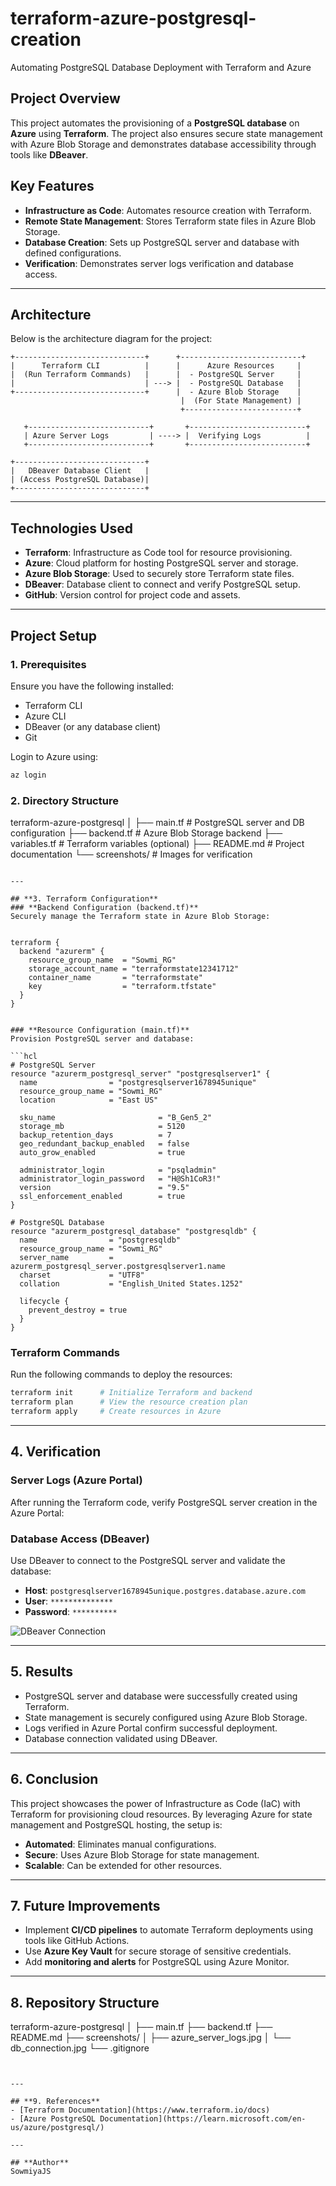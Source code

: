 # terraform-azure-postgresql-creation
Automating PostgreSQL Database Deployment with Terraform and Azure
## **Project Overview**
This project automates the provisioning of a **PostgreSQL database** on **Azure** using **Terraform**. The project also ensures secure state management with Azure Blob Storage and demonstrates database accessibility through tools like **DBeaver**.

## **Key Features**
- **Infrastructure as Code**: Automates resource creation with Terraform.
- **Remote State Management**: Stores Terraform state files in Azure Blob Storage.
- **Database Creation**: Sets up PostgreSQL server and database with defined configurations.
- **Verification**: Demonstrates server logs verification and database access.

---

## **Architecture**
Below is the architecture diagram for the project:

```plaintext
+-----------------------------+      +---------------------------+
|      Terraform CLI          |      |      Azure Resources     |
|  (Run Terraform Commands)   |      |  - PostgreSQL Server     |
|                             | ---> |  - PostgreSQL Database   |
+-----------------------------+      |  - Azure Blob Storage    |
                                      |  (For State Management) |
                                      +-------------------------+

   +---------------------------+       +--------------------------+
   | Azure Server Logs         | ----> |  Verifying Logs          |
   +---------------------------+       +--------------------------+

+-----------------------------+
|   DBeaver Database Client   |
| (Access PostgreSQL Database)|
+-----------------------------+
```

---

## **Technologies Used**
- **Terraform**: Infrastructure as Code tool for resource provisioning.
- **Azure**: Cloud platform for hosting PostgreSQL server and storage.
- **Azure Blob Storage**: Used to securely store Terraform state files.
- **DBeaver**: Database client to connect and verify PostgreSQL setup.
- **GitHub**: Version control for project code and assets.

---

## **Project Setup**

### **1. Prerequisites**
Ensure you have the following installed:
- Terraform CLI
- Azure CLI
- DBeaver (or any database client)
- Git

Login to Azure using:
```bash
az login
```

### **2. Directory Structure**


terraform-azure-postgresql
│
├── main.tf               # PostgreSQL server and DB configuration
├── backend.tf            # Azure Blob Storage backend
├── variables.tf          # Terraform variables (optional)
├── README.md             # Project documentation
└── screenshots/          # Images for verification
```

---

## **3. Terraform Configuration**
### **Backend Configuration (backend.tf)**
Securely manage the Terraform state in Azure Blob Storage:


terraform {
  backend "azurerm" {
    resource_group_name  = "Sowmi_RG"
    storage_account_name = "terraformstate12341712"
    container_name       = "terraformstate"
    key                  = "terraform.tfstate"
  }
}


### **Resource Configuration (main.tf)**
Provision PostgreSQL server and database:

```hcl
# PostgreSQL Server
resource "azurerm_postgresql_server" "postgresqlserver1" {
  name                = "postgresqlserver1678945unique"
  resource_group_name = "Sowmi_RG"
  location            = "East US"

  sku_name                       = "B_Gen5_2"
  storage_mb                     = 5120
  backup_retention_days          = 7
  geo_redundant_backup_enabled   = false
  auto_grow_enabled              = true

  administrator_login            = "psqladmin"
  administrator_login_password   = "H@Sh1CoR3!"
  version                        = "9.5"
  ssl_enforcement_enabled        = true
}

# PostgreSQL Database
resource "azurerm_postgresql_database" "postgresqldb" {
  name                = "postgresqldb"
  resource_group_name = "Sowmi_RG"
  server_name         = azurerm_postgresql_server.postgresqlserver1.name
  charset             = "UTF8"
  collation           = "English_United States.1252"

  lifecycle {
    prevent_destroy = true
  }
}
```

### **Terraform Commands**
Run the following commands to deploy the resources:
```bash
terraform init      # Initialize Terraform and backend
terraform plan      # View the resource creation plan
terraform apply     # Create resources in Azure
```

---

## **4. Verification**

### **Server Logs (Azure Portal)**
After running the Terraform code, verify PostgreSQL server creation in the Azure Portal:

### **Database Access (DBeaver)**
Use DBeaver to connect to the PostgreSQL server and validate the database:

- **Host**: `postgresqlserver1678945unique.postgres.database.azure.com`
- **User**: `**************`
- **Password**: `**********`

![DBeaver Connection](screenshots/db_connection.jpg)

---

## **5. Results**
- PostgreSQL server and database were successfully created using Terraform.
- State management is securely configured using Azure Blob Storage.
- Logs verified in Azure Portal confirm successful deployment.
- Database connection validated using DBeaver.

---

## **6. Conclusion**
This project showcases the power of Infrastructure as Code (IaC) with Terraform for provisioning cloud resources. By leveraging Azure for state management and PostgreSQL hosting, the setup is:

- **Automated**: Eliminates manual configurations.
- **Secure**: Uses Azure Blob Storage for state management.
- **Scalable**: Can be extended for other resources.

---

## **7. Future Improvements**
- Implement **CI/CD pipelines** to automate Terraform deployments using tools like GitHub Actions.
- Use **Azure Key Vault** for secure storage of sensitive credentials.
- Add **monitoring and alerts** for PostgreSQL using Azure Monitor.

---

## **8. Repository Structure**

terraform-azure-postgresql
│
├── main.tf
├── backend.tf
├── README.md
├── screenshots/
│   ├── azure_server_logs.jpg
│   └── db_connection.jpg
└── .gitignore
```


---

## **9. References**
- [Terraform Documentation](https://www.terraform.io/docs)
- [Azure PostgreSQL Documentation](https://learn.microsoft.com/en-us/azure/postgresql/)

---

## **Author**
SowmiyaJS
